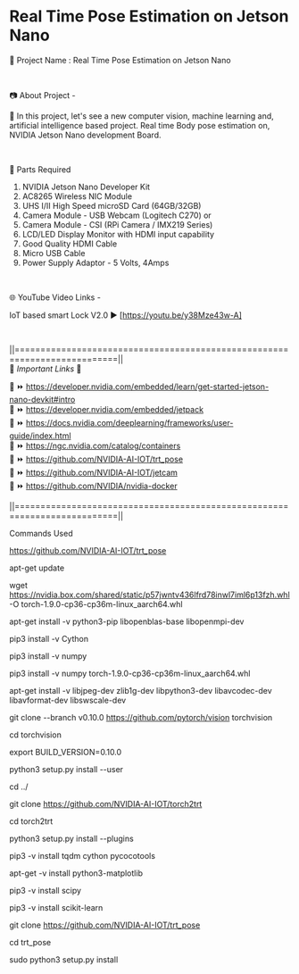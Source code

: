 # Real Time Pose Estimation on Jetson Nano

🔴 Project Name : Real Time Pose Estimation on Jetson Nano

<br  />

📷 About Project -  

🚩   In this project, let's see a new computer vision, machine learning and, artificial intelligence based project. Real time Body pose estimation on, NVIDIA Jetson Nano development Board.  

<br  />

📜 Parts Required  

1. NVIDIA Jetson Nano Developer Kit  
2. AC8265 Wireless NIC Module  
3. UHS I/II High Speed microSD Card (64GB/32GB)  
4. Camera Module - USB Webcam (Logitech C270) or 
5. Camera Module - CSI (RPi Camera / IMX219 Series)  
6. LCD/LED Display Monitor with HDMI input capability  
7. Good Quality HDMI Cable    
8. Micro USB Cable  
9. Power Supply Adaptor - 5 Volts, 4Amps  

<br  />

🌐 YouTube Video Links -  

IoT based smart Lock V2.0    ▶️  [https://youtu.be/y38Mze43w-A]  

<br  />

||==========================================================================||  
🔗 *Important Links* 🔗  

📌 ⏩  https://developer.nvidia.com/embedded/learn/get-started-jetson-nano-devkit#intro  
📌 ⏩  https://developer.nvidia.com/embedded/jetpack  
📌 ⏩  https://docs.nvidia.com/deeplearning/frameworks/user-guide/index.html  
📌 ⏩  https://ngc.nvidia.com/catalog/containers  
📌 ⏩  https://github.com/NVIDIA-AI-IOT/trt_pose  
📌 ⏩ https://github.com/NVIDIA-AI-IOT/jetcam  
📌 ⏩ https://github.com/NVIDIA/nvidia-docker  

||==========================================================================||

Commands Used  
  
https://github.com/NVIDIA-AI-IOT/trt_pose  


apt-get update  

wget https://nvidia.box.com/shared/static/p57jwntv436lfrd78inwl7iml6p13fzh.whl -O torch-1.9.0-cp36-cp36m-linux_aarch64.whl  

apt-get install -v python3-pip libopenblas-base libopenmpi-dev  

pip3 install -v Cython  

pip3 install -v numpy  

pip3 install -v numpy torch-1.9.0-cp36-cp36m-linux_aarch64.whl  

apt-get install -v libjpeg-dev zlib1g-dev libpython3-dev libavcodec-dev libavformat-dev libswscale-dev  

git clone --branch v0.10.0 https://github.com/pytorch/vision torchvision  

cd torchvision  

export BUILD_VERSION=0.10.0  

python3 setup.py install --user  

cd ../  



git clone https://github.com/NVIDIA-AI-IOT/torch2trt  

cd torch2trt  

python3 setup.py install --plugins  

pip3 -v install tqdm cython pycocotools  

apt-get -v install python3-matplotlib  

pip3 -v install scipy  

pip3 -v install scikit-learn  

git clone https://github.com/NVIDIA-AI-IOT/trt_pose  

cd trt_pose  

sudo python3 setup.py install  